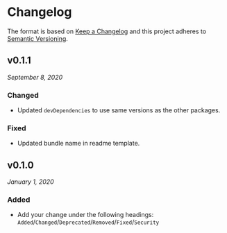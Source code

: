 # Changelog

The format is based on [Keep a Changelog](http://keepachangelog.com/en/1.0.0/)
and this project adheres to [Semantic Versioning](http://semver.org/spec/v2.0.0.html).


v0.1.1
------------------------------
*September 8, 2020*

### Changed
- Updated `devDependencies` to use same versions as the other packages.

### Fixed
- Updated bundle name in readme template.


v0.1.0
------------------------------
*January 1, 2020*

### Added
- Add your change under the following headings: `Added`/`Changed`/`Deprecated`/`Removed`/`Fixed`/`Security`

